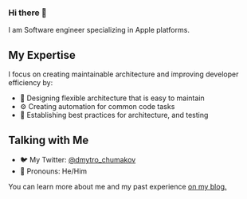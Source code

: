 ### Hi there 👋

I am Software engineer specializing in Apple platforms.

## My Expertise

I focus on creating maintainable architecture and improving developer efficiency by:

- 📐  Designing flexible architecture that is easy to maintain
- ⚙️  Creating automation for common code tasks
- 👥  Establishing best practices for architecture, and testing

## Talking with Me

- 🐦  My Twitter: [@dmytro_chumakov](https://twitter.com/dmytro_chumakov)
- 💬  Pronouns: He/Him

You can learn more about me and my past experience [on my blog.](https://medium.com/@dmytro_chumakov)
